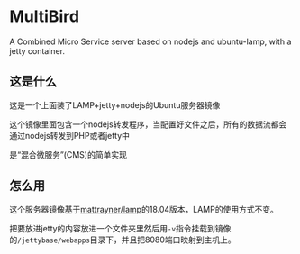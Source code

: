 # MultiBird

A Combined Micro Service server based on nodejs and ubuntu-lamp, with a jetty container.

## 这是什么

这是一个上面装了LAMP+jetty+nodejs的Ubuntu服务器镜像

这个镜像里面包含一个nodejs转发程序，当配置好文件之后，所有的数据流都会通过nodejs转发到PHP或者jetty中

是“混合微服务”(CMS)的简单实现

## 怎么用

这个服务器镜像基于[mattrayner/lamp](https://hub.docker.com/r/mattrayner/lamp)的18.04版本，LAMP的使用方式不变。

把要放进jetty的内容放进一个文件夹里然后用`-v`指令挂载到镜像的`/jettybase/webapps`目录下，并且把8080端口映射到主机上。